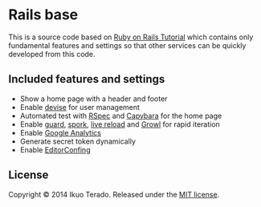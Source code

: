 # Rails base

This is a source code based on [Ruby on Rails Tutorial](http://ruby.railstutorial.org/) which contains only fundamental features and settings so that other services can be quickly developed from this code.

## Included features and settings

* Show a home page with a header and footer
* Enable [devise](https://github.com/plataformatec/devise) for user management
* Automated test with [RSpec](http://rspec.info/) and [Capybara](https://github.com/jnicklas/capybara) for the home page
* Enable [guard](https://github.com/guard/guard), [spork](https://github.com/sporkrb/spork-rails), [live reload](https://github.com/guard/guard-livereload) and [Growl](http://growl.info/) for rapid iteration
* Enable [Google Analytics](http://www.google.com/analytics/)
* Generate secret token dynamically
* Enable [EditorConfing](http://editorconfig.org/)

## License

Copyright &copy; 2014 Ikuo Terado. Released under the [MIT license](http://www.opensource.org/licenses/mit-license.php).
